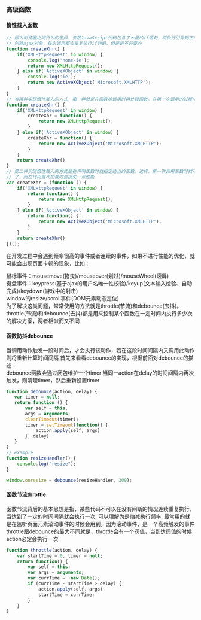 ### 高级函数  
#### 惰性载入函数  
```javascript
// 因为浏览器之间行为的差异，多数JavaScript代码包含了大量的if语句，将执行引导到正确的代码中
// 创建ajax对象，每次调用都会重复执行if判断，但是是不必要的
function createXhr() {
	if('XMLHttpRequest' in window) {
		console.log('none-ie');
		return new XMLHttpRequest();
	} else if('ActiveXObject' in window) {
		console.log('ie');
		return new ActiveXObject('Microsoft.XMLHTTP');
	}
}
// 有两种实现惰性载入的方式，第一种就是在函数被调用时再处理函数。在第一次调用的过程中，该函数会被覆盖为另外一个按合适方式执行的函数，这样任何对原函数的调用都不用再经过执行的分支了
function createXhr() {
	if('XMLHttpRequest' in window) {
		createXhr = function() {
			return new XMLHttpRequest();
		}
	} else if('ActiveXObject' in window) {
		createXhr = function() {
			return new ActiveXObject('Microsoft.XMLHTTP');
		}
	}
	return createXhr()
}
// 第二种实现惰性载入的方式是在声明函数时就指定适当的函数。这样，第一次调用函数时就不会损失性能
// 了，而在代码首次加载时会损失一点性能
var createXhr = (function () {
	if('XMLHttpRequest' in window) {
		return function() {
			return new XMLHttpRequest();
		}
	} else if('ActiveXObject' in window) {
		return function() {
			return new ActiveXObject('Microsoft.XMLHTTP');
		}
	}
	return createXhr()
})();

```
在开发过程中会遇到频率很高的事件或者连续的事件，如果不进行性能的优化，就可能会出现页面卡顿的现象，比如：

鼠标事件：mousemove(拖曳)/mouseover(划过)/mouseWheel(滚屏)  
键盘事件：keypress(基于ajax的用户名唯一性校验)/keyup(文本输入检验、自动完成)/keydown(游戏中的射击)  
window的resize/scroll事件(DOM元素动态定位)  
为了解决这类问题，常常使用的方法就是throttle(节流)和debounce(去抖)。throttle(节流)和debounce(去抖)都是用来控制某个函数在一定时间内执行多少次的解决方案，两者相似而又不同
#### 函数防抖debounce  
当调用动作触发一段时间后，才会执行该动作，若在这段时间间隔内又调用此动作则将重新计算时间间隔
首先来看看debounce的实现，根据前面对debounce的描述：  
debounce函数会通过闭包维护一个timer
当同一action在delay的时间间隔内再次触发，则清理timer，然后重新设置timer
```javascript
function debounce(action, delay) {
   var timer = null;
   return function () {
       var self = this,
       args = arguments;
       clearTimeout(timer);
       timer = setTimeout(function() {
           action.apply(self, args)
       }, delay)
   }
}
// example
function resizeHandler() {
    console.log("resize");
}

window.onresize = debounce(resizeHandler, 300);

```
#### 函数节流throttle  
函数节流背后的基本思想是指，某些代码不可以在没有间断的情况连续重复执行, 当达到了一定的时间间隔就会执行一次, 可以理解为是缩减执行频率, 最常用的就是在监听页面元素滚动事件的时候会用到。因为滚动事件，是一个高频触发的事件
throttle跟debounce的最大不同就是，throttle会有一个阀值，当到达阀值的时候action必定会执行一次
```javascript
function throttle(action, delay) {
    var startTime = 0, timer = null;
    return function() {
        var self = this;
        var args = arguments;
        var currTime = +new Date();
        if (currTime - startTime > delay) {
            action.apply(self, args)
            startTime = currTime;
        }
    }
}
```